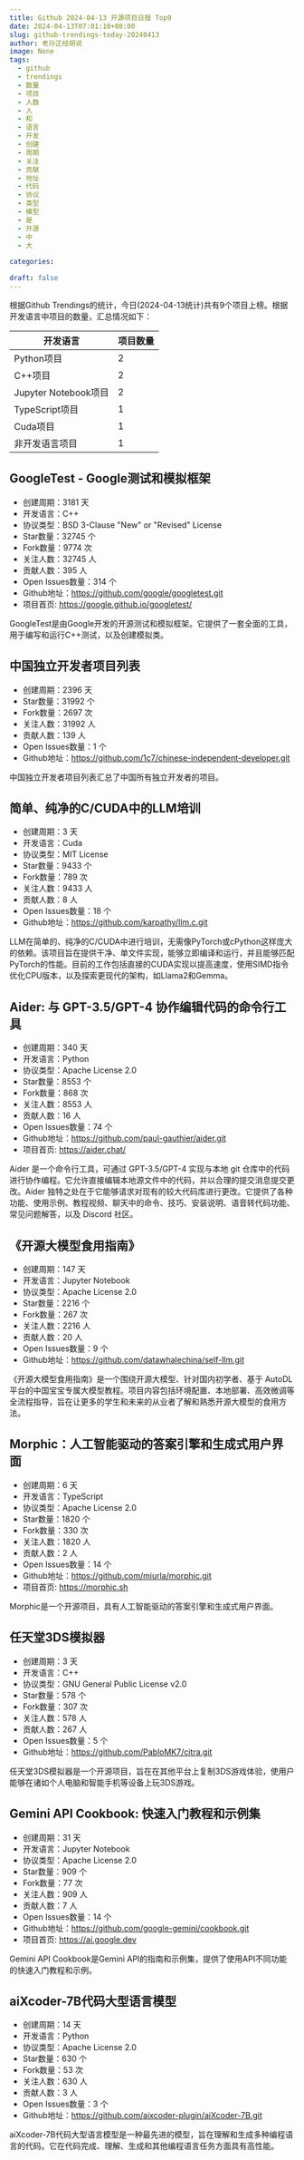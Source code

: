 ```yaml
---
title: Github 2024-04-13 开源项目日报 Top9
date: 2024-04-13T07:01:10+08:00
slug: github-trendings-today-20240413
author: 老孙正经胡说
image: None
tags:
  - github
  - trendings
  - 数量
  - 项目
  - 人数
  - 人
  - 和
  - 语言
  - 开发
  - 创建
  - 周期
  - 关注
  - 贡献
  - 地址
  - 代码
  - 协议
  - 类型
  - 模型
  - 是
  - 开源
  - 中
  - 大

categories:

draft: false
---
```



根据Github Trendings的统计，今日(2024-04-13统计)共有9个项目上榜。根据开发语言中项目的数量，汇总情况如下：

| 开发语言 | 项目数量 |
|  ----  | ----  |
| Python项目 | 2 |
| C++项目 | 2 |
| Jupyter Notebook项目 | 2 |
| TypeScript项目 | 1 |
| Cuda项目 | 1 |
| 非开发语言项目 | 1 |

## GoogleTest - Google测试和模拟框架

* 创建周期：3181 天
* 开发语言：C++
* 协议类型：BSD 3-Clause "New" or "Revised" License
* Star数量：32745 个
* Fork数量：9774 次
* 关注人数：32745 人
* 贡献人数：395 人
* Open Issues数量：314 个
* Github地址：https://github.com/google/googletest.git
* 项目首页: https://google.github.io/googletest/


GoogleTest是由Google开发的开源测试和模拟框架。它提供了一套全面的工具，用于编写和运行C++测试，以及创建模拟类。

## 中国独立开发者项目列表

* 创建周期：2396 天
* Star数量：31992 个
* Fork数量：2697 次
* 关注人数：31992 人
* 贡献人数：139 人
* Open Issues数量：1 个
* Github地址：https://github.com/1c7/chinese-independent-developer.git


中国独立开发者项目列表汇总了中国所有独立开发者的项目。

## 简单、纯净的C/CUDA中的LLM培训

* 创建周期：3 天
* 开发语言：Cuda
* 协议类型：MIT License
* Star数量：9433 个
* Fork数量：789 次
* 关注人数：9433 人
* 贡献人数：8 人
* Open Issues数量：18 个
* Github地址：https://github.com/karpathy/llm.c.git


LLM在简单的、纯净的C/CUDA中进行培训，无需像PyTorch或cPython这样庞大的依赖。该项目旨在提供干净、单文件实现，能够立即编译和运行，并且能够匹配PyTorch的性能。目前的工作包括直接的CUDA实现以提高速度，使用SIMD指令优化CPU版本，以及探索更现代的架构，如Llama2和Gemma。

## Aider: 与 GPT-3.5/GPT-4 协作编辑代码的命令行工具

* 创建周期：340 天
* 开发语言：Python
* 协议类型：Apache License 2.0
* Star数量：8553 个
* Fork数量：868 次
* 关注人数：8553 人
* 贡献人数：16 人
* Open Issues数量：74 个
* Github地址：https://github.com/paul-gauthier/aider.git
* 项目首页: https://aider.chat/


Aider 是一个命令行工具，可通过 GPT-3.5/GPT-4 实现与本地 git 仓库中的代码进行协作编程。它允许直接编辑本地源文件中的代码，并以合理的提交消息提交更改。Aider 独特之处在于它能够请求对现有的较大代码库进行更改。它提供了各种功能、使用示例、教程视频、聊天中的命令、技巧、安装说明、语音转代码功能、常见问题解答，以及 Discord 社区。

## 《开源大模型食用指南》

* 创建周期：147 天
* 开发语言：Jupyter Notebook
* 协议类型：Apache License 2.0
* Star数量：2216 个
* Fork数量：267 次
* 关注人数：2216 人
* 贡献人数：20 人
* Open Issues数量：9 个
* Github地址：https://github.com/datawhalechina/self-llm.git


《开源大模型食用指南》是一个围绕开源大模型、针对国内初学者、基于 AutoDL 平台的中国宝宝专属大模型教程。项目内容包括环境配置、本地部署、高效微调等全流程指导，旨在让更多的学生和未来的从业者了解和熟悉开源大模型的食用方法。

## Morphic：人工智能驱动的答案引擎和生成式用户界面

* 创建周期：6 天
* 开发语言：TypeScript
* 协议类型：Apache License 2.0
* Star数量：1820 个
* Fork数量：330 次
* 关注人数：1820 人
* 贡献人数：2 人
* Open Issues数量：14 个
* Github地址：https://github.com/miurla/morphic.git
* 项目首页: https://morphic.sh


Morphic是一个开源项目，具有人工智能驱动的答案引擎和生成式用户界面。

## 任天堂3DS模拟器

* 创建周期：3 天
* 开发语言：C++
* 协议类型：GNU General Public License v2.0
* Star数量：578 个
* Fork数量：307 次
* 关注人数：578 人
* 贡献人数：267 人
* Open Issues数量：5 个
* Github地址：https://github.com/PabloMK7/citra.git


任天堂3DS模拟器是一个开源项目，旨在在其他平台上复制3DS游戏体验，使用户能够在诸如个人电脑和智能手机等设备上玩3DS游戏。

## Gemini API Cookbook: 快速入门教程和示例集

* 创建周期：31 天
* 开发语言：Jupyter Notebook
* 协议类型：Apache License 2.0
* Star数量：909 个
* Fork数量：77 次
* 关注人数：909 人
* 贡献人数：7 人
* Open Issues数量：14 个
* Github地址：https://github.com/google-gemini/cookbook.git
* 项目首页: https://ai.google.dev


Gemini API Cookbook是Gemini API的指南和示例集，提供了使用API不同功能的快速入门教程和示例。

## aiXcoder-7B代码大型语言模型

* 创建周期：14 天
* 开发语言：Python
* 协议类型：Apache License 2.0
* Star数量：630 个
* Fork数量：53 次
* 关注人数：630 人
* 贡献人数：3 人
* Open Issues数量：3 个
* Github地址：https://github.com/aixcoder-plugin/aiXcoder-7B.git


aiXcoder-7B代码大型语言模型是一种最先进的模型，旨在理解和生成多种编程语言的代码。它在代码完成、理解、生成和其他编程语言任务方面具有高性能。

